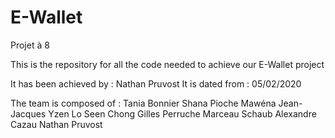 # E-Wallet
Projet à 8

This is the repository for all the code needed to achieve our E-Wallet project

It has been achieved by : Nathan Pruvost 
It is dated from : 05/02/2020

The team is composed of :
Tania Bonnier 
Shana Pioche
Mawéna Jean-Jacques
Yzen Lo Seen Chong 
Gilles Perruche 
Marceau Schaub 
Alexandre Cazau
Nathan Pruvost 
